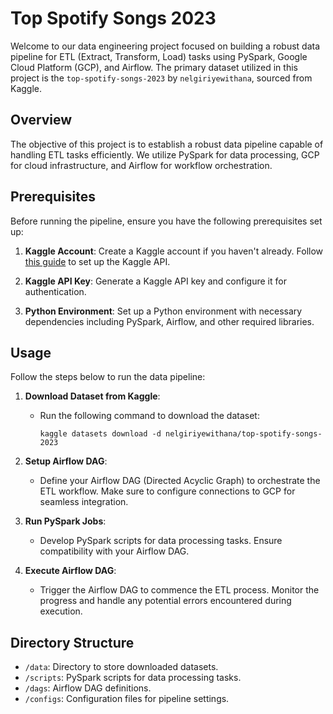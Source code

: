 # Top Spotify Songs 2023 

Welcome to our data engineering project focused on building a robust data pipeline for ETL (Extract, Transform, Load) tasks using PySpark, Google Cloud Platform (GCP), and Airflow. The primary dataset utilized in this project is the `top-spotify-songs-2023` by `nelgiriyewithana`, sourced from Kaggle.

## Overview

The objective of this project is to establish a robust data pipeline capable of handling ETL tasks efficiently. We utilize PySpark for data processing, GCP for cloud infrastructure, and Airflow for workflow orchestration.

## Prerequisites

Before running the pipeline, ensure you have the following prerequisites set up:

1. **Kaggle Account**: Create a Kaggle account if you haven't already. Follow [this guide](https://www.kaggle.com/docs/api) to set up the Kaggle API.

2. **Kaggle API Key**: Generate a Kaggle API key and configure it for authentication.

3. **Python Environment**: Set up a Python environment with necessary dependencies including PySpark, Airflow, and other required libraries.

## Usage

Follow the steps below to run the data pipeline:

1. **Download Dataset from Kaggle**:
   - Run the following command to download the dataset:
     ```
     kaggle datasets download -d nelgiriyewithana/top-spotify-songs-2023
     ```

2. **Setup Airflow DAG**:
   - Define your Airflow DAG (Directed Acyclic Graph) to orchestrate the ETL workflow. Make sure to configure connections to GCP for seamless integration.

3. **Run PySpark Jobs**:
   - Develop PySpark scripts for data processing tasks. Ensure compatibility with your Airflow DAG.

4. **Execute Airflow DAG**:
   - Trigger the Airflow DAG to commence the ETL process. Monitor the progress and handle any potential errors encountered during execution.

## Directory Structure

- `/data`: Directory to store downloaded datasets.
- `/scripts`: PySpark scripts for data processing tasks.
- `/dags`: Airflow DAG definitions.
- `/configs`: Configuration files for pipeline settings.